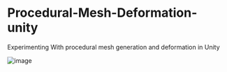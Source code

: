 # Procedural-Mesh-Deformation-unity
Experimenting With procedural mesh generation and deformation in Unity

![image](https://pulkitjuneja.github.io/portfolio/MeshDeform.gif.gif)



